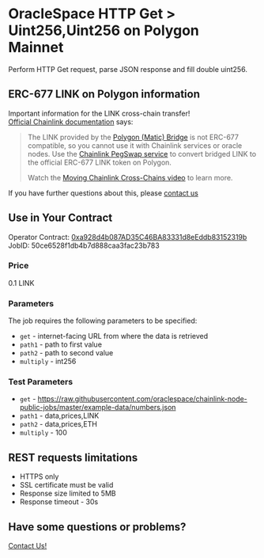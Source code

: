 # OracleSpace HTTP Get > Uint256,Uint256 on Polygon Mainnet

Perform HTTP Get request, parse JSON response and fill double uint256.

## ERC-677 LINK on Polygon information

Important information for the LINK cross-chain transfer!  
[Official Chainlink documentation](https://docs.chain.link/resources/link-token-contracts/#polygon-mainnet) says:

> The LINK provided by the [Polygon (Matic) Bridge](https://wallet.polygon.technology/polygon/bridge/) is not ERC-677 compatible, so you cannot use it with Chainlink services or oracle nodes. Use the [Chainlink PegSwap service](https://pegswap.chain.link/) to convert bridged LINK to the official ERC-677 LINK token on Polygon.
>
> Watch the [Moving Chainlink Cross-Chains video](https://www.youtube.com/watch?v=WKvIGkBWRUA) to learn more.

If you have further questions about this, please [contact us](#have-some-questions-or-problems)

## Use in Your Contract

Operator Contract: [0xa928d4b087AD35C46BA83331d8eEddb83152319b](https://polygonscan.com/address/0xa928d4b087AD35C46BA83331d8eEddb83152319b)  
JobID: 50ce6528f1db4b7d888caa3fac23b783

### Price

0.1 LINK

### Parameters

The job requires the following parameters to be specified:

- `get` - internet-facing URL from where the data is retrieved
- `path1` - path to first value
- `path2` - path to second value
- `multiply` - int256

### Test Parameters

- `get` - https://raw.githubusercontent.com/oraclespace/chainlink-node-public-jobs/master/example-data/numbers.json
- `path1` - data,prices,LINK
- `path2` - data,prices,ETH
- `multiply` - 100

## REST requests limitations

- HTTPS only
- SSL certificate must be valid
- Response size limited to 5MB
- Response timeout - 30s

## Have some questions or problems?

[Contact Us!](https://github.com/oraclespace/chainlink-node-public-jobs#contact-us)
